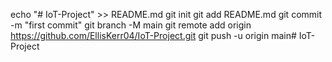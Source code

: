 echo "# IoT-Project" >> README.md
git init
git add README.md
git commit -m "first commit"
git branch -M main
git remote add origin https://github.com/EllisKerr04/IoT-Project.git
git push -u origin main# IoT-Project
